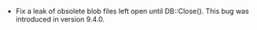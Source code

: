 * Fix a leak of obsolete blob files left open until DB::Close(). This bug was introduced in version 9.4.0.
